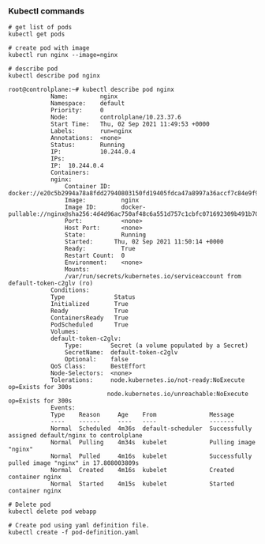 ### Kubectl commands

    # get list of pods
    kubectl get pods

    # create pod with image
    kubectl run nginx --image=nginx

    # describe pod
    kubectl describe pod nginx

    root@controlplane:~# kubectl describe pod nginx        
                Name:         nginx
                Namespace:    default
                Priority:     0
                Node:         controlplane/10.23.37.6
                Start Time:   Thu, 02 Sep 2021 11:49:53 +0000
                Labels:       run=nginx
                Annotations:  <none>
                Status:       Running
                IP:           10.244.0.4
                IPs:
                IP:  10.244.0.4
                Containers:
                nginx:
                    Container ID:   docker://e20c5b2994a78a8fdd27940803150fd19405fdca47a8997a36accf7c84e9f962
                    Image:          nginx
                    Image ID:       docker-pullable://nginx@sha256:4d4d96ac750af48c6a551d757c1cbfc071692309b491b70b2b8976e102dd3fef
                    Port:           <none>
                    Host Port:      <none>
                    State:          Running
                    Started:      Thu, 02 Sep 2021 11:50:14 +0000
                    Ready:          True
                    Restart Count:  0
                    Environment:    <none>
                    Mounts:
                    /var/run/secrets/kubernetes.io/serviceaccount from default-token-c2glv (ro)
                Conditions:
                Type              Status
                Initialized       True 
                Ready             True 
                ContainersReady   True 
                PodScheduled      True 
                Volumes:
                default-token-c2glv:
                    Type:        Secret (a volume populated by a Secret)
                    SecretName:  default-token-c2glv
                    Optional:    false
                QoS Class:       BestEffort
                Node-Selectors:  <none>
                Tolerations:     node.kubernetes.io/not-ready:NoExecute op=Exists for 300s
                                node.kubernetes.io/unreachable:NoExecute op=Exists for 300s
                Events:
                Type    Reason     Age    From               Message
                ----    ------     ----   ----               -------
                Normal  Scheduled  4m36s  default-scheduler  Successfully assigned default/nginx to controlplane
                Normal  Pulling    4m34s  kubelet            Pulling image "nginx"
                Normal  Pulled     4m16s  kubelet            Successfully pulled image "nginx" in 17.808003809s
                Normal  Created    4m16s  kubelet            Created container nginx
                Normal  Started    4m15s  kubelet            Started container nginx

    # Delete pod
    kubectl delete pod webapp

    # Create pod using yaml definition file.
    kubectl create -f pod-definition.yaml

